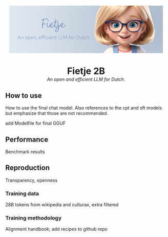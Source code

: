 <p align="center">
  <img src="img/fietje-2b-banner.png" alt="Banner Image" style="display: block; max-width: 480px; width: auto; height: auto;">
</p>

<div style="margin:auto; text-align:center" align="center">
<h1 style="margin-bottom: 0">Fietje 2B</h1>
<em>An open and efficient LLM for Dutch.</em>
</div>

## How to use

How to use the final chat model. Also references to the cpt and sft models but emphasize that those are not recommended.

add Modelfile for final GGUF

## Performance

Benchmark results

## Reproduction

Transparency, openness

### Training data

28B tokens from wikipedia and culturax, extra filtered

### Training methodology

Alignment handbook; add recipes to github repo
